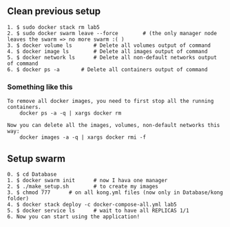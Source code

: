 ## Clean previous setup
    1. $ sudo docker stack rm lab5
    2. $ sudo docker swarm leave --force        # (the only manager node leaves the swarm => no more swarm :( )
    3. $ docker volume ls       # Delete all volumes output of command
    4. $ docker image ls        # Delete all images output of command
    5. $ docker network ls      # Delete all non-default networks output of command
    6. $ docker ps -a       # Delete all containers output of command

### Something like this
    To remove all docker images, you need to first stop all the running containers.
        docker ps -a -q | xargs docker rm
        
    Now you can delete all the images, volumes, non-default networks this way:
        docker images -a -q | xargs docker rmi -f
    
## Setup swarm
    0. $ cd Database 
    1. $ docker swarm init      # now I hava one manager
    2. $ ./make_setup.sh        # to create my images
    3. $ chmod 777      # on all kong.yml files (now only in Database/kong folder)
    4. $ docker stack deploy -c docker-compose-all.yml lab5
    5. $ docker service ls      # wait to have all REPLICAS 1/1
    6. Now you can start using the application!
